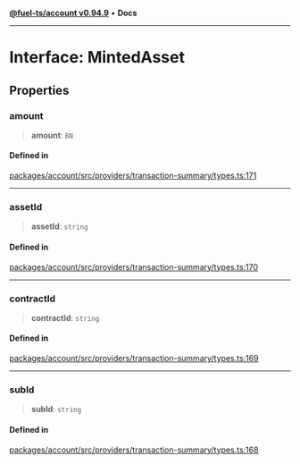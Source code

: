 [**@fuel-ts/account v0.94.9**](../index.md) • **Docs**

***

# Interface: MintedAsset

## Properties

### amount

> **amount**: `BN`

#### Defined in

[packages/account/src/providers/transaction-summary/types.ts:171](https://github.com/FuelLabs/fuels-ts/blob/6074ab538bfb9e8b48e10c710d2d5944a3027bc5/packages/account/src/providers/transaction-summary/types.ts#L171)

***

### assetId

> **assetId**: `string`

#### Defined in

[packages/account/src/providers/transaction-summary/types.ts:170](https://github.com/FuelLabs/fuels-ts/blob/6074ab538bfb9e8b48e10c710d2d5944a3027bc5/packages/account/src/providers/transaction-summary/types.ts#L170)

***

### contractId

> **contractId**: `string`

#### Defined in

[packages/account/src/providers/transaction-summary/types.ts:169](https://github.com/FuelLabs/fuels-ts/blob/6074ab538bfb9e8b48e10c710d2d5944a3027bc5/packages/account/src/providers/transaction-summary/types.ts#L169)

***

### subId

> **subId**: `string`

#### Defined in

[packages/account/src/providers/transaction-summary/types.ts:168](https://github.com/FuelLabs/fuels-ts/blob/6074ab538bfb9e8b48e10c710d2d5944a3027bc5/packages/account/src/providers/transaction-summary/types.ts#L168)
